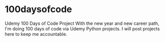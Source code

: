 # 100daysofcode
Udemy 100 Days of Code Project
With the new year and new career path, I'm doing 100 days of code via Udemy Python projects. I will post projects here to keep me accountable.
